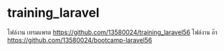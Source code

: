 # training_laravel


ไฟล์งาน เทรมแพรต https://github.com/13580024/training_laravel56
ไฟล์งาน อ๊า https://github.com/13580024/bootcamp-laravel56
